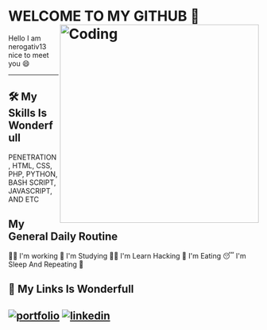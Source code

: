 
# WELCOME TO MY GITHUB 👋 <img align="right" alt="Coding" width="400" src="https://media.tenor.com/rePDfDWO3XoAAAAd/hacking.gif">

Hello I am nerogativ13 nice to meet you 😄
______________________________________________________________________________
## 🛠 My Skills Is Wonderfull
PENETRATION , HTML, CSS, PHP, PYTHON, BASH SCRIPT, JAVASCRIPT, AND ETC

## My General Daily Routine
🧑‍💼 I'm working 🧠 I'm Studying  👩‍💻 I'm Learn Hacking 🍴 I'm Eating 😴 I'm Sleep And Repeating 🔁

## 🔗 My Links Is Wonderfull
[![portfolio](https://img.shields.io/badge/my_portfolio-000?style=for-the-badge&logo=ko-fi&logoColor=white)](https://katherineoelsner.com/) [![linkedin](https://img.shields.io/badge/linkedin-0A66C2?style=for-the-badge&logo=linkedin&logoColor=white)](https://www.linkedin.com/)
-

